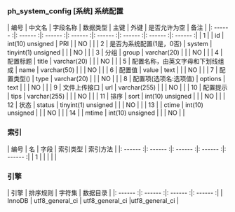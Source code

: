 ### ph_system_config [系统] 系统配置
|  编号  |  中文名  |  字段名称  |  数据类型  |  主键  |  外键  |  是否允许为空  |  备注  |
|: ------ :|: ------ :|: ------ :|: ------ :|: ------ :|: ------ :|: ------ :|: ------ :|
| 1 |  | id | int(10) unsigned | PRI |  | NO |  |
| 2 | 是否为系统配置(1是，0否) | system | tinyint(1) unsigned |  |  | NO |  |
| 3 | 分组 | group | varchar(20) |  |  | NO |  |
| 4 | 配置标题 | title | varchar(20) |  |  | NO |  |
| 5 | 配置名称，由英文字母和下划线组成 | name | varchar(50) |  |  | NO |  |
| 6 | 配置值 | value | text |  |  | NO |  |
| 7 | 配置类型() | type | varchar(20) |  |  | NO |  |
| 8 | 配置项(选项名:选项值) | options | text |  |  | NO |  |
| 9 | 文件上传接口 | url | varchar(255) |  |  | NO |  |
| 10 | 配置提示 | tips | varchar(255) |  |  | NO |  |
| 11 | 排序 | sort | int(10) unsigned |  |  | NO |  |
| 12 | 状态 | status | tinyint(1) unsigned |  |  | NO |  |
| 13 |  | ctime | int(10) unsigned |  |  | NO |  |
| 14 |  | mtime | int(10) unsigned |  |  | NO |  |

### 索引

|  编号  |  名  |  字段  |  索引类型  |  索引方法  |
|: ------ :|: ------ :|: ------ :|: ------ :|: ------ :|
|   1 |    |    |    |    |

### 引擎

|  引擎  |  排序规则  |  字符集  |  数据目录  |
|: ------ :|: ------ :|: ------ :|: ------ :|
| InnoDB | utf8_general_ci | utf8_general_ci |utf8_general_ci |
